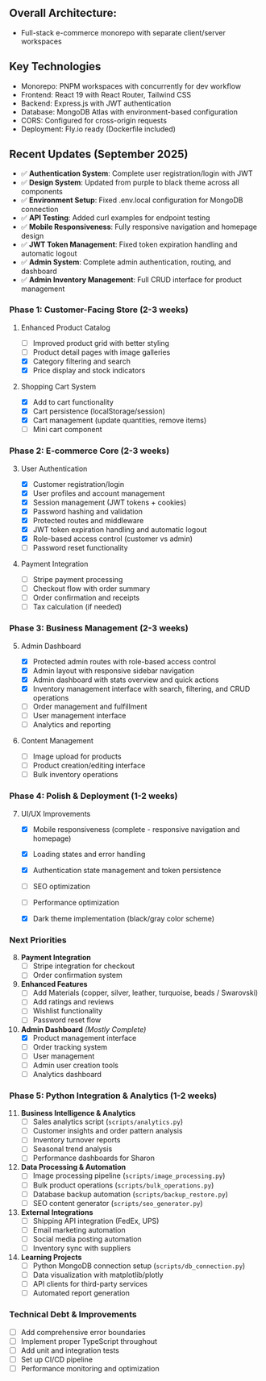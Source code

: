 ## Overall Architecture:

- Full-stack e-commerce monorepo with separate client/server workspaces

## Key Technologies

- Monorepo: PNPM workspaces with concurrently for dev workflow
- Frontend: React 19 with React Router, Tailwind CSS
- Backend: Express.js with JWT authentication
- Database: MongoDB Atlas with environment-based configuration
- CORS: Configured for cross-origin requests
- Deployment: Fly.io ready (Dockerfile included)

## Recent Updates (September 2025)

- ✅ **Authentication System**: Complete user registration/login with JWT
- ✅ **Design System**: Updated from purple to black theme across all components
- ✅ **Environment Setup**: Fixed .env.local configuration for MongoDB connection
- ✅ **API Testing**: Added curl examples for endpoint testing
- ✅ **Mobile Responsiveness**: Fully responsive navigation and homepage design
- ✅ **JWT Token Management**: Fixed token expiration handling and automatic logout
- ✅ **Admin System**: Complete admin authentication, routing, and dashboard
- ✅ **Admin Inventory Management**: Full CRUD interface for product management

### Phase 1: Customer-Facing Store (2-3 weeks)

1. Enhanced Product Catalog


    - [ ] Improved product grid with better styling
    - [ ] Product detail pages with image galleries
    - [x] Category filtering and search
    - [x] Price display and stock indicators

2. Shopping Cart System


    - [x] Add to cart functionality
    - [x] Cart persistence (localStorage/session)
    - [x] Cart management (update quantities, remove items)
    - [ ] Mini cart component

### Phase 2: E-commerce Core (2-3 weeks)

3. User Authentication


    - [x] Customer registration/login
    - [x] User profiles and account management
    - [x] Session management (JWT tokens + cookies)
    - [x] Password hashing and validation
    - [x] Protected routes and middleware
    - [x] JWT token expiration handling and automatic logout
    - [x] Role-based access control (customer vs admin)
    - [ ] Password reset functionality

4. Payment Integration


    - [ ] Stripe payment processing
    - [ ] Checkout flow with order summary
    - [ ] Order confirmation and receipts
    - [ ] Tax calculation (if needed)

### Phase 3: Business Management (2-3 weeks)

5. Admin Dashboard


    - [x] Protected admin routes with role-based access control
    - [x] Admin layout with responsive sidebar navigation
    - [x] Admin dashboard with stats overview and quick actions
    - [x] Inventory management interface with search, filtering, and CRUD operations
    - [ ] Order management and fulfillment
    - [ ] User management interface
    - [ ] Analytics and reporting

6. Content Management


    - [ ] Image upload for products
    - [ ] Product creation/editing interface
    - [ ] Bulk inventory operations

### Phase 4: Polish & Deployment (1-2 weeks)

7. UI/UX Improvements


    - [x] Mobile responsiveness (complete - responsive navigation and homepage)
    - [x] Loading states and error handling
    - [x] Authentication state management and token persistence
    - [ ] SEO optimization
    - [ ] Performance optimization
    - [x] Dark theme implementation (black/gray color scheme)


### Next Priorities

8. **Payment Integration**
    - [ ] Stripe integration for checkout
    - [ ] Order confirmation system

9. **Enhanced Features**
    - [ ] Add Materials (copper, silver, leather, turquoise, beads / Swarovski)
    - [ ] Add ratings and reviews
    - [ ] Wishlist functionality
    - [ ] Password reset flow

10. **Admin Dashboard** *(Mostly Complete)*
    - [x] Product management interface
    - [ ] Order tracking system
    - [ ] User management
    - [ ] Admin user creation tools
    - [ ] Analytics dashboard

### Phase 5: Python Integration & Analytics (1-2 weeks)

11. **Business Intelligence & Analytics**
    - [ ] Sales analytics script (`scripts/analytics.py`)
    - [ ] Customer insights and order pattern analysis
    - [ ] Inventory turnover reports
    - [ ] Seasonal trend analysis
    - [ ] Performance dashboards for Sharon

12. **Data Processing & Automation**
    - [ ] Image processing pipeline (`scripts/image_processing.py`)
    - [ ] Bulk product operations (`scripts/bulk_operations.py`)
    - [ ] Database backup automation (`scripts/backup_restore.py`)
    - [ ] SEO content generator (`scripts/seo_generator.py`)

13. **External Integrations**
    - [ ] Shipping API integration (FedEx, UPS)
    - [ ] Email marketing automation
    - [ ] Social media posting automation
    - [ ] Inventory sync with suppliers

14. **Learning Projects**
    - [ ] Python MongoDB connection setup (`scripts/db_connection.py`)
    - [ ] Data visualization with matplotlib/plotly
    - [ ] API clients for third-party services
    - [ ] Automated report generation

### Technical Debt & Improvements

- [ ] Add comprehensive error boundaries
- [ ] Implement proper TypeScript throughout
- [ ] Add unit and integration tests
- [ ] Set up CI/CD pipeline
- [ ] Performance monitoring and optimization
